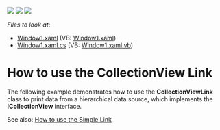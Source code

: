 ﻿<!-- default badges list -->
![](https://img.shields.io/endpoint?url=https://codecentral.devexpress.com/api/v1/VersionRange/128596189/22.2.2%2B)
[![](https://img.shields.io/badge/Open_in_DevExpress_Support_Center-FF7200?style=flat-square&logo=DevExpress&logoColor=white)](https://supportcenter.devexpress.com/ticket/details/E1674)
[![](https://img.shields.io/badge/📖_How_to_use_DevExpress_Examples-e9f6fc?style=flat-square)](https://docs.devexpress.com/GeneralInformation/403183)
<!-- default badges end -->
<!-- default file list -->
*Files to look at*:

* [Window1.xaml](./CS/Window1.xaml) (VB: [Window1.xaml](./VB/Window1.xaml))
* [Window1.xaml.cs](./CS/Window1.xaml.cs) (VB: [Window1.xaml.vb](./VB/Window1.xaml.vb))
<!-- default file list end -->
# How to use the CollectionView Link


<p>The following example demonstrates how to use the <strong>CollectionViewLink</strong> class to print data from a hierarchical data source, which implements the <strong>ICollectionView</strong> interface.</p><p>See also: <a href="https://www.devexpress.com/Support/Center/p/E1673">How to use the Simple Link</a></p>

<br/>


